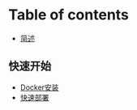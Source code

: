 # Table of contents

* [简述](README.md)

## 快速开始

* [Docker安装](kuai-su-kai-shi/docker-an-zhuang.md)
* [快速部署](kuai-su-kai-shi/kuai-su-bu-shu.md)

